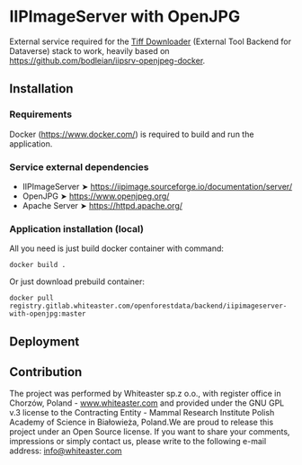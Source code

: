 # IIPImageServer with OpenJPG
External service required for the [Tiff Downloader](https://github.com/OpenForestData/TIFF-Downloader) (External Tool Backend for Dataverse) stack to work, heavily based on https://github.com/bodleian/iipsrv-openjpeg-docker.

## Installation

### Requirements
Docker (https://www.docker.com/) is required to build and run the application.
 
### Service external dependencies
- IIPImageServer ➤ https://iipimage.sourceforge.io/documentation/server/  
- OpenJPG ➤ https://www.openjpeg.org/  
- Apache Server ➤ https://httpd.apache.org/

### Application installation (local)

All you need is just build docker container with command:
```
docker build .
```
Or just download prebuild container:
```
docker pull registry.gitlab.whiteaster.com/openforestdata/backend/iipimageserver-with-openjpg:master
```

## Deployment

## Contribution
The project was performed by Whiteaster sp.z o.o., with register office in Chorzów, Poland - www.whiteaster.com and provided under the GNU GPL v.3 license to the Contracting Entity - Mammal Research Institute Polish Academy of Science in Białowieża, Poland.We are proud to release this project under an Open Source license. If you want to share your comments, impressions or simply contact us, please write to the following e-mail address: info@whiteaster.com